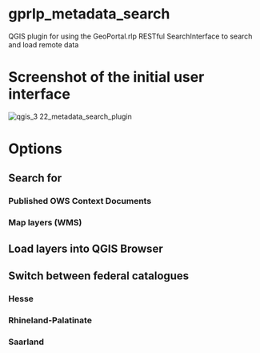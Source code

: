 # gprlp_metadata_search
QGIS plugin for using the GeoPortal.rlp RESTful SearchInterface to search and load remote data
# Screenshot of the initial user interface
![qgis_3 22_metadata_search_plugin](https://user-images.githubusercontent.com/1188234/154388118-50945723-bb80-4be7-82ea-e07f2bd28e30.png)
# Options
## Search for 
### Published OWS Context Documents
### Map layers (WMS)
## Load layers into QGIS Browser
## Switch between federal catalogues
### Hesse
### Rhineland-Palatinate
### Saarland

